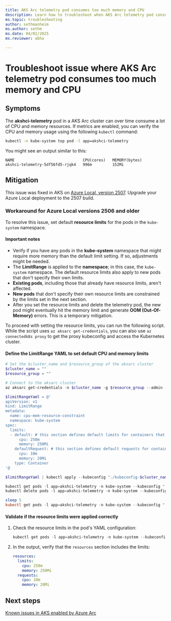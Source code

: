 ```yaml
---
title: AKS Arc telemetry pod consumes too much memory and CPU
description: Learn how to troubleshoot when AKS Arc telemetry pod consumes too much memory and CPU.
ms.topic: troubleshooting
author: sethmanheim
ms.author: sethm
ms.date: 04/01/2025
ms.reviewer: abha

---
```

# Troubleshoot issue where AKS Arc telemetry pod consumes too much memory and CPU

## Symptoms

The **akshci-telemetry** pod in a AKS Arc cluster can over time consume a lot of CPU and memory resources. If metrics are enabled, you can verify the CPU and memory usage using the following `kubectl` command:

```bash
kubectl -n kube-system top pod -l app=akshci-telemetry
```

You might see an output similar to this:

```output
NAME                              CPU(cores)   MEMORY(bytes)
akshci-telemetry-5df56fd5-rjqk4   996m         152Mi
```

## Mitigation

This issue was fixed in AKS on [Azure Local, version 2507](/azure/azure-local/whats-new?view=azloc-2507&preserve-view=true#features-and-improvements-in-2507). Upgrade your Azure Local deployment to the 2507 build.

### Workaround for Azure Local versions 2506 and older

To resolve this issue, set default **resource limits** for the pods in the `kube-system` namespace.

#### Important notes

- Verify if you have any pods in the **kube-system** namespace that might require more memory than the default limit setting. If so, adjustments might be needed.
- The **LimitRange** is applied to the **namespace**; in this case, the `kube-system` namespace. The default resource limits also apply to new pods that don't specify their own limits.
- **Existing pods**, including those that already have resource limits, aren't affected.
- **New pods** that don't specify their own resource limits are constrained by the limits set in the next section.
- After you set the resource limits and delete the telemetry pod, the new pod might eventually hit the memory limit and generate **OOM (Out-Of-Memory)** errors. This is a temporary mitigation.
  
To proceed with setting the resource limits, you can run the following script. While the script uses `az aksarc get-credentials`, you can also use `az connectedk8s proxy` to get the proxy kubeconfig and access the Kubernetes cluster.

#### Define the LimitRange YAML to set default CPU and memory limits

```powershell
# Set the $cluster_name and $resource_group of the aksarc cluster
$cluster_name = ""
$resource_group = ""

# Connect to the aksarc cluster
az aksarc get-credentials -n $cluster_name -g $resource_group --admin -f "./kubeconfig-$cluster_name"

$limitRangeYaml = @'
apiVersion: v1
kind: LimitRange
metadata:
  name: cpu-mem-resource-constraint
  namespace: kube-system
spec:
  limits:
  - default: # this section defines default limits for containers that haven't specified any limits
      cpu: 250m
      memory: 250Mi
    defaultRequest: # this section defines default requests for containers that haven't specified any requests
      cpu: 10m
      memory: 20Mi
    type: Container
'@

$limitRangeYaml | kubectl apply --kubeconfig "./kubeconfig-$cluster_name" -f -

kubectl get pods -l app=akshci-telemetry -n kube-system --kubeconfig "./kubeconfig-$cluster_name"
kubectl delete pods -l app=akshci-telemetry -n kube-system --kubeconfig "./kubeconfig-$cluster_name"

sleep 5
kubectl get pods -l app=akshci-telemetry -n kube-system --kubeconfig "./kubeconfig-$cluster_name"
```

#### Validate if the resource limits were applied correctly

1. Check the resource limits in the pod's YAML configuration:

   ```powershell
   kubectl get pods -l app=akshci-telemetry -n kube-system --kubeconfig "./kubeconfig-$cluster_name" -o yaml
   ```

1. In the output, verify that the `resources` section includes the limits:

   ```yaml
   resources:
     limits:
       cpu: 250m
       memory: 250Mi
     requests:
       cpu: 10m
       memory: 20Mi
   ```

## Next steps

[Known issues in AKS enabled by Azure Arc](aks-known-issues.md)

